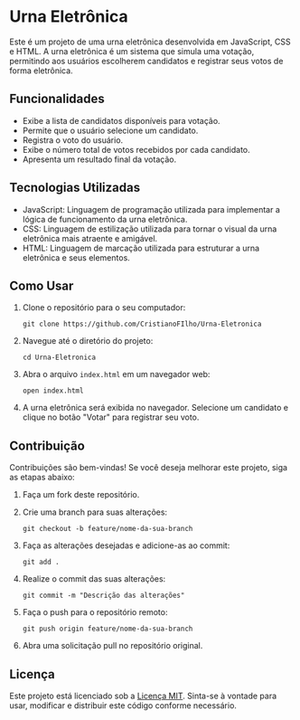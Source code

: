# Urna Eletrônica

Este é um projeto de uma urna eletrônica desenvolvida em JavaScript, CSS e HTML. A urna eletrônica é um sistema que simula uma votação, permitindo aos usuários escolherem candidatos e registrar seus votos de forma eletrônica.

## Funcionalidades

- Exibe a lista de candidatos disponíveis para votação.
- Permite que o usuário selecione um candidato.
- Registra o voto do usuário.
- Exibe o número total de votos recebidos por cada candidato.
- Apresenta um resultado final da votação.

## Tecnologias Utilizadas

- JavaScript: Linguagem de programação utilizada para implementar a lógica de funcionamento da urna eletrônica.
- CSS: Linguagem de estilização utilizada para tornar o visual da urna eletrônica mais atraente e amigável.
- HTML: Linguagem de marcação utilizada para estruturar a urna eletrônica e seus elementos.

## Como Usar

1. Clone o repositório para o seu computador:

   ```
   git clone https://github.com/CristianoFIlho/Urna-Eletronica
   ```

2. Navegue até o diretório do projeto:

   ```
   cd Urna-Eletronica
   ```

3. Abra o arquivo `index.html` em um navegador web:

   ```
   open index.html
   ```

4. A urna eletrônica será exibida no navegador. Selecione um candidato e clique no botão "Votar" para registrar seu voto.

## Contribuição

Contribuições são bem-vindas! Se você deseja melhorar este projeto, siga as etapas abaixo:

1. Faça um fork deste repositório.
2. Crie uma branch para suas alterações:

   ```
   git checkout -b feature/nome-da-sua-branch
   ```

3. Faça as alterações desejadas e adicione-as ao commit:

   ```
   git add .
   ```

4. Realize o commit das suas alterações:

   ```
   git commit -m "Descrição das alterações"
   ```

5. Faça o push para o repositório remoto:

   ```
   git push origin feature/nome-da-sua-branch
   ```

6. Abra uma solicitação pull no repositório original.

## Licença

Este projeto está licenciado sob a [Licença MIT](LICENSE). Sinta-se à vontade para usar, modificar e distribuir este código conforme necessário.
